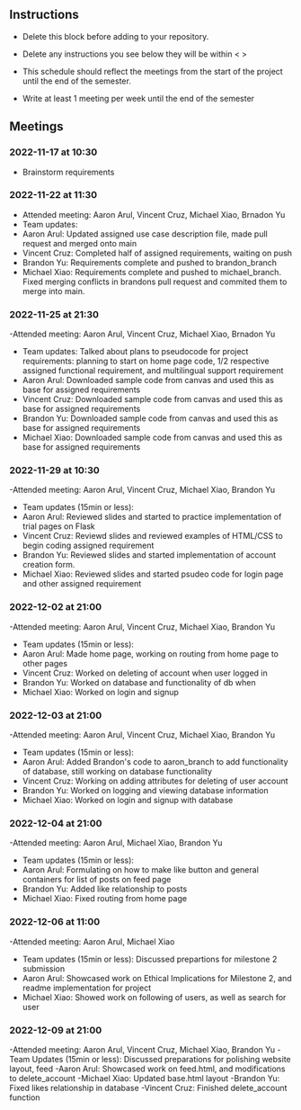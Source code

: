 ## Instructions

- Delete this block before adding to your repository. 

- Delete any instructions you see below they will be within < >
  
- This schedule should reflect the meetings from the start of the project until the end of the semester.

- Write at least 1 meeting per week until the end of the semester

  
## Meetings
### 2022-11-17 at 10:30
- Brainstorm requirements

### 2022-11-22 at 11:30
- Attended meeting: Aaron Arul, Vincent Cruz, Michael Xiao, Brnadon Yu
- Team updates: 
- Aaron Arul: Updated assigned use case description file, made pull request and merged onto main
- Vincent Cruz: Completed half of assigned requirements, waiting on push
- Brandon Yu: Requirements complete and pushed to brandon_branch
- Michael Xiao: Requirements complete and pushed to michael_branch. Fixed merging conflicts in brandons pull request and commited them to merge into main. 


### 2022-11-25 at 21:30
-Attended meeting: Aaron Arul, Vincent Cruz, Michael Xiao, Brnadon Yu
- Team updates: Talked about plans to pseudocode for project requirements: planning to start on home page code, 1/2 respective assigned functional requirement, and multilingual support requirement
- Aaron Arul: Downloaded sample code from canvas and used this as base for assigned requirements
- Vincent Cruz: Downloaded sample code from canvas and used this as base for assigned requirements
- Brandon Yu: Downloaded sample code from canvas and used this as base for assigned requirements
- Michael Xiao: Downloaded sample code from canvas and used this as base for assigned requirements


### 2022-11-29 at 10:30
-Attended meeting: Aaron Arul, Vincent Cruz, Michael Xiao, Brandon Yu
- Team updates (15min or less):
- Aaron Arul: Reviewed slides and started to practice implementation of trial pages on Flask
- Vincent Cruz: Reviewd slides and reviewed examples of HTML/CSS to begin coding assigned requirement
- Brandon Yu: Reviewed slides and started implementation of account creation form.
- Michael Xiao: Reviewed slides and started psudeo code for login page and other assigned requirement

    
 ### 2022-12-02 at 21:00
 -Attended meeting: Aaron Arul, Vincent Cruz, Michael Xiao, Brandon Yu
- Team updates (15min or less):
- Aaron Arul: Made home page, working on routing from home page to other pages
- Vincent Cruz: Worked on deleting of account when user logged in
- Brandon Yu: Worked on database and functionality of db when 
- Michael Xiao: Worked on login and signup

### 2022-12-03 at 21:00
-Attended meeting: Aaron Arul, Vincent Cruz, Michael Xiao, Brandon Yu
- Team updates (15min or less):
- Aaron Arul: Added Brandon's code to aaron_branch to add functionality of database, still working on database functionality
- Vincent Cruz: Working on adding attributes for deleting of user account
- Brandon Yu: Worked on logging and viewing database information
- Michael Xiao: Worked on login and signup with database

### 2022-12-04 at 21:00
-Attended meeting: Aaron Arul, Michael Xiao, Brandon Yu
- Team updates (15min or less):
- Aaron Arul: Formulating on how to make like button and general containers for list of posts on feed page
- Brandon Yu: Added like relationship to posts
- Michael Xiao: Fixed routing from home page

### 2022-12-06 at 11:00
-Attended meeting: Aaron Arul, Michael Xiao
- Team updates (15min or less): Discussed prepartions for milestone 2 submission
- Aaron Arul: Showcased work on Ethical Implications for Milestone 2, and readme implementation for project
- Michael Xiao: Showed work on following of users, as well as search for user


### 2022-12-09 at 21:00
-Attended meeting: Aaron Arul, Vincent Cruz, Michael Xiao, Brandon Yu
-Team Updates (15min or less): Discussed preparations for polishing website layout, feed
-Aaron Arul: Showcased work on feed.html, and modifications to delete_account
-Michael Xiao: Updated base.html layout
-Brandon Yu: Fixed likes relationship in database
-Vincent Cruz: Finished delete_account function
